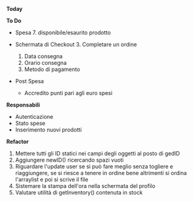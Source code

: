 **Today**


**To Do**

* Spesa
  7. disponibile/esaurito prodotto
  
* Schermata di Checkout
  3. Completare un ordine
  1. Data consegna
  2. Orario consegna
  3. Metodo di pagamento
  
* Post Spesa
  * Accredito punti pari agli euro spesi

**Responsabili**
* Autenticazione
* Stato spese
* Inserimento nuovi prodotti

**Refactor**
1. Mettere tutti gli ID statici nei campi degli oggetti al posto di gedID
7. Aggiungere newID() ricercando spazi vuoti
3. Riguardare l'update user se si può fare meglio senza togliere e riaggiungere, se si riesce a tenere in ordine bene altrimenti si ordina l'arraylist e poi si scrive il file
4. Sistemare la stampa dell'ora nella schermata del profilo 
5. Valutare utilità di getInventory() contenuta in stock


